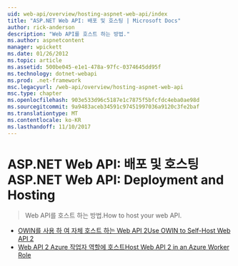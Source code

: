 ```yaml
---
uid: web-api/overview/hosting-aspnet-web-api/index
title: "ASP.NET Web API: 배포 및 호스팅 | Microsoft Docs"
author: rick-anderson
description: "Web API를 호스트 하는 방법."
ms.author: aspnetcontent
manager: wpickett
ms.date: 01/26/2012
ms.topic: article
ms.assetid: 500be045-e1e1-478a-97fc-0374645dd95f
ms.technology: dotnet-webapi
ms.prod: .net-framework
msc.legacyurl: /web-api/overview/hosting-aspnet-web-api
msc.type: chapter
ms.openlocfilehash: 903e533d96c5187e1c7875f5bfcfdc4eba0ae98d
ms.sourcegitcommit: 9a9483aceb34591c97451997036a9120c3fe2baf
ms.translationtype: MT
ms.contentlocale: ko-KR
ms.lasthandoff: 11/10/2017
---
```

<a name="aspnet-web-api-deployment-and-hosting"></a><span data-ttu-id="09284-103">ASP.NET Web API: 배포 및 호스팅</span><span class="sxs-lookup"><span data-stu-id="09284-103">ASP.NET Web API: Deployment and Hosting</span></span>
====================
> <span data-ttu-id="09284-104">Web API를 호스트 하는 방법.</span><span class="sxs-lookup"><span data-stu-id="09284-104">How to host your web API.</span></span>


- [<span data-ttu-id="09284-105">OWIN를 사용 하 여 자체 호스트 하는 Web API 2</span><span class="sxs-lookup"><span data-stu-id="09284-105">Use OWIN to Self-Host Web API 2</span></span>](use-owin-to-self-host-web-api.md)
- [<span data-ttu-id="09284-106">Web API 2 Azure 작업자 역할에 호스트</span><span class="sxs-lookup"><span data-stu-id="09284-106">Host Web API 2 in an Azure Worker Role</span></span>](host-aspnet-web-api-in-an-azure-worker-role.md)
